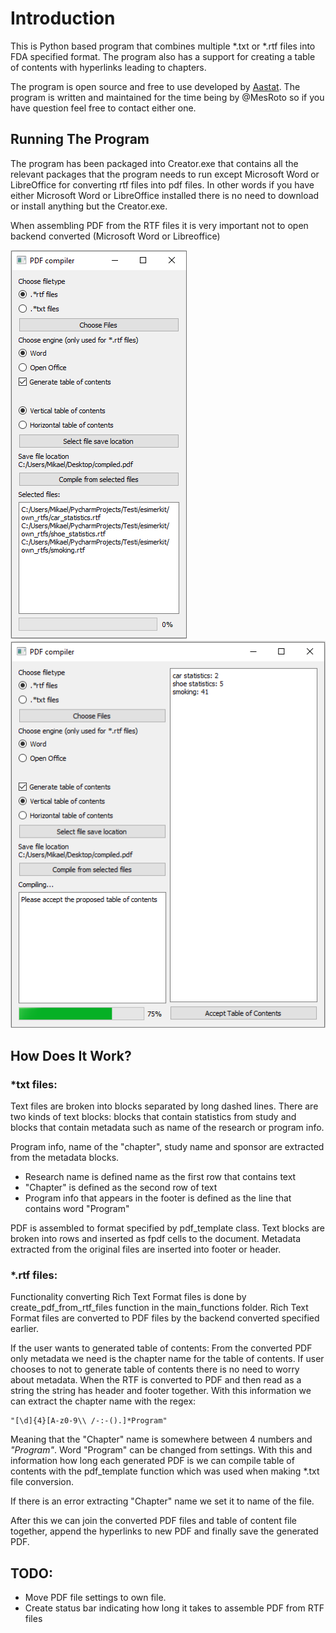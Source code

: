 
# Introduction
This is Python based program that combines multiple *.txt or *.rtf files into FDA specified format. The program also has a support for creating a table of contents with hyperlinks leading to chapters.  

The program is open source and free to use developed by [Aastat](https://aastat.com). The program is written and maintained  for the time being by @MesRoto so if you have question feel free to contact either one. 

## Running The Program
The program has been packaged into Creator.exe that contains all the relevant packages that the program needs to run except Microsoft Word or LibreOffice for converting rtf files into pdf files. In other words if you have either Microsoft Word or LibreOffice installed there is no need to download or install anything but the Creator.exe. 

When assembling PDF from the RTF files it is very important not to open backend converted (Microsoft Word or Libreoffice)

![Example picture 1](https://github.com/Aastat-FI/PDF_Converter/blob/master/ExamplePictures/example1.png?raw=true)
![Example picture 2](https://github.com/Aastat-FI/PDF_Converter/blob/master/ExamplePictures/example2.png?raw=true)

## How Does It Work?
### *txt files:
Text files are broken into blocks separated by long dashed lines. There are two kinds of text blocks: blocks that contain statistics from study and blocks that contain metadata such as name of the research or program info.

Program info, name of the "chapter", study name and sponsor are extracted from the metadata blocks. 
- Research name is defined name as the first row that contains text
- "Chapter" is defined as the second row of text
- Program info that appears in the footer is defined as the line that contains word "Program"

PDF is assembled to format specified by pdf_template class. Text blocks are broken into rows and inserted as fpdf cells to the document. Metadata extracted from the original files are inserted into footer or header.

### *.rtf files:
Functionality converting Rich Text Format files is done by create_pdf_from_rtf_files function in the main_functions folder. Rich Text Format files are converted to PDF files by the backend converted specified earlier.  

If the user wants to generated table of contents:
From the converted PDF only metadata we need is the chapter name for the table of contents. If user chooses to not to generate table of contents there is no need to worry about metadata. When the RTF is converted to PDF and then read as a string the string has header and footer together. With this information we can extract the chapter name with the regex:

    "[\d]{4}[A-z0-9\\ /-:-().]*Program"

Meaning that the "Chapter" name is somewhere between 4 numbers and *"Program"*. Word "Program" can be changed from settings.  With this and information how long each generated PDF is we can compile table of contents with the pdf_template function which was used when making *.txt file conversion. 

If there is an error extracting "Chapter" name we set it to name of the file.

After this we can join the converted PDF files and table of content file together, append the hyperlinks to new PDF and finally save the generated PDF.

## TODO:
 - Move PDF file settings to own file. 
 - Create status bar indicating how long it takes to assemble PDF from RTF files
